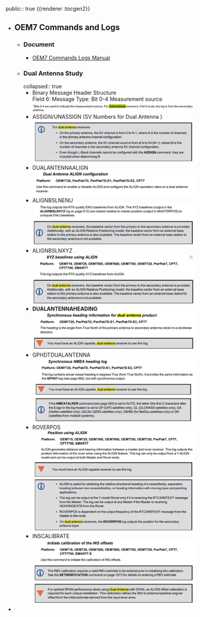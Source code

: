 public:: true
{{renderer :tocgen2}}

- ## OEM7 Commands and Logs
	- ### Document
		- [OEM7 Commands Logs Manual](https://docs.novatel.com/OEM7/Content/PDFs/OEM7_Commands_Logs_Manual.pdf)
	- ### Dual Antenna Study
	  collapsed:: true
		- Binary Message Header Structure  
		  Field 6: Message Type: Bit 0-4 Measurement source  
		  ![image.png](../assets/image_1684376507453_0.png)
		- ASSIGN/UNASSIGN (SV Numbers for Dual Antenna )  
		  ![image.png](../assets/image_1684376560916_0.png)
		- DUALANTENNAALIGN  
		  ![image.png](../assets/image_1684376606942_0.png)
		- ALIGNBSLNENU  
		  ![image.png](../assets/image_1684376936953_0.png)
		- ALIGNBSLNXYZ  
		  ![image.png](../assets/image_1684377019046_0.png)
		- **DUALANTENNAHEADING**  
		  ![image.png](../assets/image_1684377293375_0.png)
		- GPHDTDUALANTENNA  
		  ![image.png](../assets/image_1684377119213_0.png)
		- ROVERPOS  
		  ![image.png](../assets/image_1684377156473_0.png)
		- INSCALIBRATE  
		  ![image.png](../assets/image_1684377184714_0.png)
-